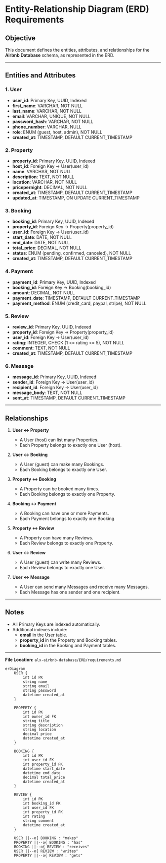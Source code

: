 
# Entity-Relationship Diagram (ERD) Requirements

## Objective
This document defines the entities, attributes, and relationships for the **Airbnb Database** schema, as represented in the ERD.

---

## Entities and Attributes

### 1. User
- **user_id**: Primary Key, UUID, Indexed
- **first_name**: VARCHAR, NOT NULL
- **last_name**: VARCHAR, NOT NULL
- **email**: VARCHAR, UNIQUE, NOT NULL
- **password_hash**: VARCHAR, NOT NULL
- **phone_number**: VARCHAR, NULL
- **role**: ENUM (guest, host, admin), NOT NULL
- **created_at**: TIMESTAMP, DEFAULT CURRENT_TIMESTAMP

### 2. Property
- **property_id**: Primary Key, UUID, Indexed
- **host_id**: Foreign Key → User(user_id)
- **name**: VARCHAR, NOT NULL
- **description**: TEXT, NOT NULL
- **location**: VARCHAR, NOT NULL
- **pricepernight**: DECIMAL, NOT NULL
- **created_at**: TIMESTAMP, DEFAULT CURRENT_TIMESTAMP
- **updated_at**: TIMESTAMP, ON UPDATE CURRENT_TIMESTAMP

### 3. Booking
- **booking_id**: Primary Key, UUID, Indexed
- **property_id**: Foreign Key → Property(property_id)
- **user_id**: Foreign Key → User(user_id)
- **start_date**: DATE, NOT NULL
- **end_date**: DATE, NOT NULL
- **total_price**: DECIMAL, NOT NULL
- **status**: ENUM (pending, confirmed, canceled), NOT NULL
- **created_at**: TIMESTAMP, DEFAULT CURRENT_TIMESTAMP

### 4. Payment
- **payment_id**: Primary Key, UUID, Indexed
- **booking_id**: Foreign Key → Booking(booking_id)
- **amount**: DECIMAL, NOT NULL
- **payment_date**: TIMESTAMP, DEFAULT CURRENT_TIMESTAMP
- **payment_method**: ENUM (credit_card, paypal, stripe), NOT NULL

### 5. Review
- **review_id**: Primary Key, UUID, Indexed
- **property_id**: Foreign Key → Property(property_id)
- **user_id**: Foreign Key → User(user_id)
- **rating**: INTEGER, CHECK (1 <= rating <= 5), NOT NULL
- **comment**: TEXT, NOT NULL
- **created_at**: TIMESTAMP, DEFAULT CURRENT_TIMESTAMP

### 6. Message
- **message_id**: Primary Key, UUID, Indexed
- **sender_id**: Foreign Key → User(user_id)
- **recipient_id**: Foreign Key → User(user_id)
- **message_body**: TEXT, NOT NULL
- **sent_at**: TIMESTAMP, DEFAULT CURRENT_TIMESTAMP

---

## Relationships

1. **User ↔ Property**
   - A User (host) can list many Properties.
   - Each Property belongs to exactly one User (host).

2. **User ↔ Booking**
   - A User (guest) can make many Bookings.
   - Each Booking belongs to exactly one User.

3. **Property ↔ Booking**
   - A Property can be booked many times.
   - Each Booking belongs to exactly one Property.

4. **Booking ↔ Payment**
   - A Booking can have one or more Payments.
   - Each Payment belongs to exactly one Booking.

5. **Property ↔ Review**
   - A Property can have many Reviews.
   - Each Review belongs to exactly one Property.

6. **User ↔ Review**
   - A User (guest) can write many Reviews.
   - Each Review belongs to exactly one User.

7. **User ↔ Message**
   - A User can send many Messages and receive many Messages.
   - Each Message has one sender and one recipient.

---

## Notes
- All Primary Keys are indexed automatically.
- Additional indexes include:
  - **email** in the User table.
  - **property_id** in the Property and Booking tables.
  - **booking_id** in the Booking and Payment tables.

---

**File Location:** `alx-airbnb-database/ERD/requirements.md`

```mermaid
erDiagram
    USER {
        int id PK
        string name
        string email
        string password
        datetime created_at
    }

    PROPERTY {
        int id PK
        int owner_id FK
        string title
        string description
        string location
        decimal price
        datetime created_at
    }

    BOOKING {
        int id PK
        int user_id FK
        int property_id FK
        datetime start_date
        datetime end_date
        decimal total_price
        datetime created_at
    }

    REVIEW {
        int id PK
        int booking_id FK
        int user_id FK
        int property_id FK
        int rating
        string comment
        datetime created_at
    }

    USER ||--o{ BOOKING : "makes"
    PROPERTY ||--o{ BOOKING : "has"
    BOOKING ||--o{ REVIEW : "receives"
    USER ||--o{ REVIEW : "writes"
    PROPERTY ||--o{ REVIEW : "gets"
